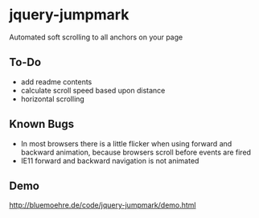 jquery-jumpmark
===============

Automated soft scrolling to all anchors on your page


To-Do
-----

- add readme contents
- calculate scroll speed based upon distance
- horizontal scrolling


Known Bugs
----------

- In most browsers there is a little flicker when using forward and backward animation, because browsers scroll before events are fired
- IE11 forward and backward navigation is not animated


Demo
----

http://bluemoehre.de/code/jquery-jumpmark/demo.html
